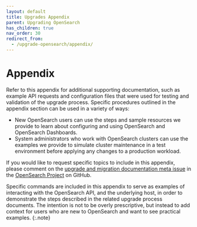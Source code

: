```yaml
---
layout: default
title: Upgrades Appendix
parent: Upgrading OpenSearch
has_children: true
nav_order: 30
redirect_from:
  - /upgrade-opensearch/appendix/
---
```


# Appendix

Refer to this appendix for additional supporting documentation, such as example API requests and configuration files that were used for testing and validation of the upgrade process. Specific procedures outlined in the appendix section can be used in a variety of ways:

- New OpenSearch users can use the steps and sample resources we provide to learn about configuring and using OpenSearch and OpenSearch Dashboards.
- System administrators who work with OpenSearch clusters can use the examples we provide to simulate cluster maintenance in a test environment before applying any changes to a production workload.

If you would like to request specific topics to include in this appendix, please comment on the [upgrade and migration documentation meta issue](https://github.com/opensearch-project/documentation-website/issues/2830) in the [OpenSearch Project](https://github.com/opensearch-project) on GitHub.

Specific commands are included in this appendix to serve as examples of interacting with the OpenSearch API, and the underlying host, in order to demonstrate the steps described in the related upgrade process documents. The intention is not to be overly prescriptive, but instead to add context for users who are new to OpenSearch and want to see practical examples.
{:.note}
